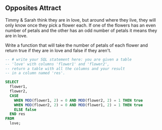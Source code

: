 ## Opposites Attract
Timmy & Sarah think they are in love, but around where they live, they will only know once they pick a flower each. If one of the flowers has an even number of petals and the other has an odd number of petals it means they are in love.

Write a function that will take the number of petals of each flower and return true if they are in love and false if they aren't.

```sql
-- # write your SQL statement here: you are given a table 
-- 'love' with columns 'flower1' and 'flower2', 
-- return a table with all the columns and your result
-- in a column named 'res'.

SELECT
  flower1,
  flower2,
  CASE 
    WHEN MOD(flower1, 2) = 0 AND MOD(flower2, 2) = 1 THEN true
    WHEN MOD(flower2, 2) = 0 AND MOD(flower1, 2) = 1 THEN true
    ELSE false
  END res
FROM 
  love;
```
